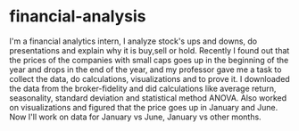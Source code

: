 # financial-analysis
I'm a financial analytics intern, I analyze stock's ups and downs, do presentations and explain why it is buy,sell or hold.
Recently I found out that the prices of the companies with small caps goes up in the beginning of the year and drops in the end of the year, and my professor gave me a task to collect the data, do calculations, visualizations and to prove it.
I downloaded the data from the broker-fidelity and did calculations like average return, seasonality, standard deviation and statistical method ANOVA.
Also worked on visualizations and figured that the price goes up in January and June.
Now I'll work on data for January vs June, January vs other months.
